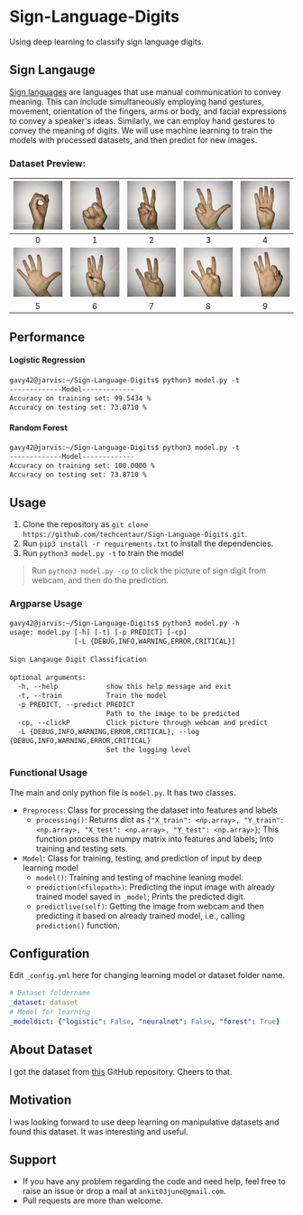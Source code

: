 # Sign-Language-Digits
Using deep learning to classify sign language digits.

## Sign Langauge
[Sign languages](https://en.wikipedia.org/wiki/Sign_language) are languages that use manual communication to convey meaning. This can include simultaneously employing hand gestures, movement, orientation of the fingers, arms or body, and facial expressions to convey a speaker's ideas. Similarly, we can employ hand gestures to convey the meaning of digits. We will use machine learning to train the models with processed datasets, and then predict for new images. 

### Dataset Preview:
|<img src="images/example_0.JPG">|<img src="images/example_1.JPG">|<img src="images/example_2.JPG">|<img src="images/example_3.JPG">|<img src="images/example_4.JPG">|
|:-:|:-:|:-:|:-:|:-:|
|0|1|2|3|4|
|<img src="images/example_5.JPG">|<img src="images/example_6.JPG">|<img src="images/example_7.JPG">|<img src="images/example_8.JPG">|<img src="images/example_9.JPG">|
|5|6|7|8|9|

## Performance
#### Logistic Regression
```console
gavy42@jarvis:~/Sign-Language-Digits$ python3 model.py -t
-------------Model-------------
Accuracy on training set: 99.5434 %
Accuracy on testing set: 73.8710 %
```

#### Random Forest
```console
gavy42@jarvis:~/Sign-Language-Digits$ python3 model.py -t
-------------Model-------------
Accuracy on training set: 100.0000 %
Accuracy on testing set: 73.8710 %

```

## Usage
1. Clone the repository as `git clone https://github.com/techcentaur/Sign-Language-Digits.git`.
2. Run `pip3 install -r requirements.txt` to install the dependencies.
3. Run `python3 model.py -t` to train the model
> Run `python3 model.py -cp` to click the picture of sign digit from webcam, and then do the prediction.


### Argparse Usage
```console
gavy42@jarvis:~/Sign-Language-Digits$ python3 model.py -h
usage: model.py [-h] [-t] [-p PREDICT] [-cp]
                [-L {DEBUG,INFO,WARNING,ERROR,CRITICAL}]

Sign Langauge Digit Classification

optional arguments:
  -h, --help            show this help message and exit
  -t, --train           Train the model
  -p PREDICT, --predict PREDICT
                        Path to the image to be predicted
  -cp, --clickP         Click picture through webcam and predict
  -L {DEBUG,INFO,WARNING,ERROR,CRITICAL}, --log {DEBUG,INFO,WARNING,ERROR,CRITICAL}
                        Set the logging level
```

### Functional Usage
The main and only python file is `model.py`. It has two classes.
- `Preprocess`: Class for processing the dataset into features and labels
	- `processing()`: Returns dict as ```{"X_train": <np.array>, "Y_train": <np.array>, "X_test": <np.array>, "Y_test": <np.array>}```; This function process the numpy matrix into features and labels; Into training and testing sets.
- `Model`: Class for training, testing, and prediction of input by deep learning model
	- `model()`: Training and testing of machine leaning model.
	- `prediction(<filepath>)`: Predicting the input image with already trained model saved in `_model`; Prints the predicted digit.
	- ```predictlive(self)```: Getting the image from webcam and then predicting it based on already trained model, i.e., calling `prediction()` function.


## Configuration
Edit `_config.yml` here for changing learning model or dataset folder name.

```yml
# Dataset foldername
_dataset: dataset
# Model for learning
_modeldict: {"logistic": False, "neuralnet": False, "forest": True}
```

## About Dataset
I got the dataset from [this](https://github.com/ardamavi/Sign-Language-Digits-Dataset) GitHub repository. Cheers to that.

## Motivation
I was looking forward to use deep learning on manipulative datasets and found this dataset. It was interesting and useful.

## Support
- If you have any problem regarding the code and need help, feel free to raise an issue or drop a mail at `ankit03june@gmail.com`.
- Pull requests are more than welcome.
